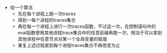 - 给一个算法
	- 先在每个进程上跑一次traces
	- 得到一每个进程的traces集合
	- 再在每一个进程上进行一次traces函数，不过这一次，在控制语句中的eval函数使用其他进程trace集合中的任意前缀再跑一次，相当于可以拿到其他进程中任意节点对某一个全局变量的赋值
	- 重复上述过程直到每个进程traces集合不再改变为止